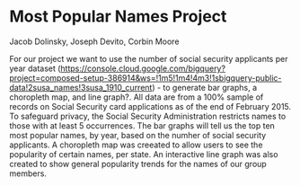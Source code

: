 # Most Popular Names Project
Jacob Dolinsky, Joseph Devito, Corbin Moore

For our project we want to use the number of social security applicants per year dataset (https://console.cloud.google.com/bigquery?project=composed-setup-386914&ws=!1m5!1m4!4m3!1sbigquery-public-data!2susa_names!3susa_1910_current) -  to generate bar graphs, a choropleth map, and line graph?.  All data are from a 100% sample of records on Social Security card applications as of the end of February 2015.  
To safeguard privacy, the Social Security Administration restricts names to those with at least 5 occurrences. 
The bar graphs will tell us the top ten most popular names, by year, based on the numher of social security applicants. 
A choropleth map was creeated to allow users to see the popularity of certain names, per state. 
An interactive line graph was also created to show general popularity trends for the names of our group members.
